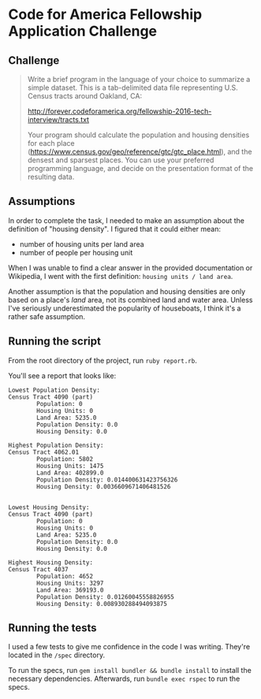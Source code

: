 # Code for America Fellowship Application Challenge

## Challenge

> Write a brief program in the language of your choice to summarize a simple dataset. This is a tab-delimited data file representing U.S. Census tracts around Oakland, CA:
>
> <http://forever.codeforamerica.org/fellowship-2016-tech-interview/tracts.txt>
>
> Your program should calculate the population and housing densities for each place (<https://www.census.gov/geo/reference/gtc/gtc_place.html>), and the densest and sparsest places. You can use your preferred programming language, and decide on the presentation format of the resulting data.

## Assumptions

In order to complete the task, I needed to make an assumption about the
definition of "housing density". I figured that it could either mean:

- number of housing units per land area
- number of people per housing unit

When I was unable to find a clear answer in the provided documentation or
Wikipedia, I went with the first definition: `housing units / land area`.

Another assumption is that the population and housing densities are only based
on a place's *land* area, not its combined land and water area.
Unless I've seriously underestimated the popularity of houseboats,
I think it's a rather safe assumption.

## Running the script

From the root directory of the project, run `ruby report.rb`.

You'll see a report that looks like:

```
Lowest Population Density:
Census Tract 4090 (part)
        Population: 0
        Housing Units: 0
        Land Area: 5235.0
        Population Density: 0.0
        Housing Density: 0.0

Highest Population Density:
Census Tract 4062.01
        Population: 5802
        Housing Units: 1475
        Land Area: 402899.0
        Population Density: 0.014400631423756326
        Housing Density: 0.0036609671406481526


Lowest Housing Density:
Census Tract 4090 (part)
        Population: 0
        Housing Units: 0
        Land Area: 5235.0
        Population Density: 0.0
        Housing Density: 0.0

Highest Housing Density:
Census Tract 4037
        Population: 4652
        Housing Units: 3297
        Land Area: 369193.0
        Population Density: 0.01260045558826955
        Housing Density: 0.008930288494093875
```

## Running the tests

I used a few tests to give me confidence in the code I was writing.
They're located in the `/spec` directory.

To run the specs, run `gem install bundler && bundle install` to install the
necessary dependencies. Afterwards, run `bundle exec rspec` to run the specs.
